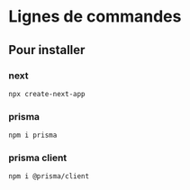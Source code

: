 # Lignes de commandes

## Pour installer


### next
```
npx create-next-app
```

### prisma
```
npm i prisma
```
### prisma client
```
npm i @prisma/client
```